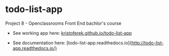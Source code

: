 # todo-list-app
Project 8 - Openclassrooms Front End bachlor's course

- See working app here:
  [kristoferek.github.io/todo-list-app](https://kristoferek.github.io/todo-list-app/)

- See documentation here:
  [todo-list-app.readthedocs.io]{http://todo-list-app.readthedocs.io/}
